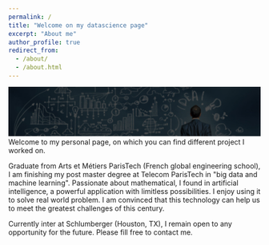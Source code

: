 ```yaml
---
permalink: /
title: "Welcome on my datascience page"
excerpt: "About me"
author_profile: true
redirect_from:
  - /about/
  - /about.html
---
```

![](images/cover.jpg)
Welcome to my personal page, on which you can find different project I worked on.

Graduate from Arts et Métiers ParisTech (French global engineering school), I am finishing my post master degree at Telecom ParisTech in "big data and machine learning".
Passionate about mathematical, I found in artificial intelligence, a powerful application with limitless possibilities. I enjoy using it to solve real world problem. I am convinced that this technology can help us to meet the greatest challenges of this century.

Currently inter at Schlumberger (Houston, TX),  I remain open to any opportunity for the future. Please fill free to contact me.
